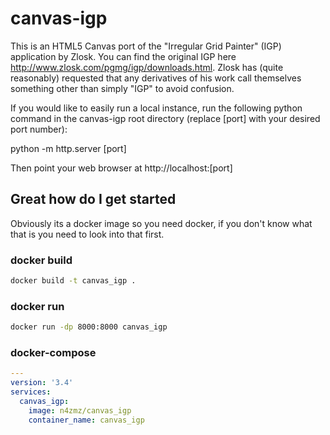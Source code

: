 canvas-igp
==========

This is an HTML5 Canvas port of the "Irregular Grid Painter" (IGP) application by Zlosk.  You can find the original IGP here http://www.zlosk.com/pgmg/igp/downloads.html.  Zlosk has (quite reasonably) requested that any derivatives of his work call themselves something other than simply "IGP" to avoid confusion.

If you would like to easily run a local instance, run the following python command in the canvas-igp root directory (replace [port] with your desired port number):

python -m http.server [port]

Then point your web browser at http://localhost:[port]

## Great how do I get started

Obviously its a docker image so you need docker, if you don't know what that is you need to look into that first.

### docker build
```bash
docker build -t canvas_igp .
```

### docker run
```bash
docker run -dp 8000:8000 canvas_igp
```

### docker-compose

```yaml
---
version: '3.4'
services:
  canvas_igp:
    image: n4zmz/canvas_igp
    container_name: canvas_igp
```


